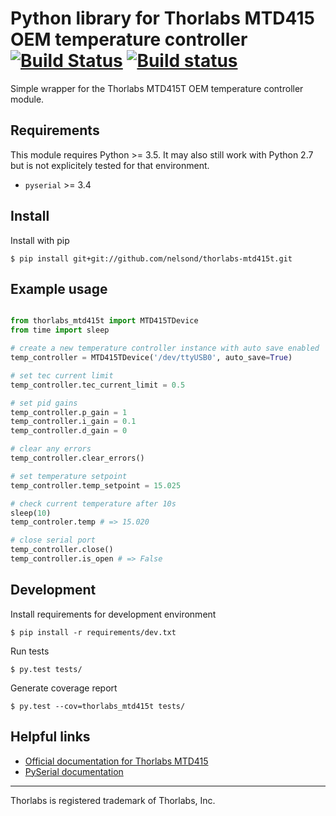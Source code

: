 # Python library for Thorlabs MTD415 OEM temperature controller [![Build Status](https://travis-ci.org/nelsond/thorlabs-mtd415t.svg?branch=master)](https://travis-ci.org/nelsond/thorlabs-mtd415t) [![Build status](https://ci.appveyor.com/api/projects/status/lfc793mgjyngyt3y?svg=true)](https://ci.appveyor.com/project/nelsond/thorlabs-mtd415t)

Simple wrapper for the Thorlabs MTD415T OEM temperature controller
module.

## Requirements

This module requires Python >= 3.5. It may also still work with Python 2.7 but 
is not explicitely tested for that environment.

* `pyserial` >= 3.4

## Install

Install with pip

```shell
$ pip install git+git://github.com/nelsond/thorlabs-mtd415t.git
```

## Example usage
```python

from thorlabs_mtd415t import MTD415TDevice
from time import sleep

# create a new temperature controller instance with auto save enabled
temp_controller = MTD415TDevice('/dev/ttyUSB0', auto_save=True)

# set tec current limit
temp_controller.tec_current_limit = 0.5

# set pid gains
temp_controller.p_gain = 1
temp_controller.i_gain = 0.1
temp_controller.d_gain = 0

# clear any errors
temp_controller.clear_errors()

# set temperature setpoint
temp_controller.temp_setpoint = 15.025

# check current temperature after 10s
sleep(10)
temp_controler.temp # => 15.020

# close serial port
temp_controller.close()
temp_controller.is_open # => False
```

## Development

Install requirements for development environment

```shell
$ pip install -r requirements/dev.txt
```

Run tests

```shell
$ py.test tests/
```

Generate coverage report

```shell
$ py.test --cov=thorlabs_mtd415t tests/
```

## Helpful links

- [Official documentation for Thorlabs MTD415](https://www.thorlabs.com/thorproduct.cfm?partnumber=MTD415T)
- [PySerial documentation](https://pypi.python.org/pypi/pyserial)


---
Thorlabs is registered trademark of Thorlabs, Inc.
